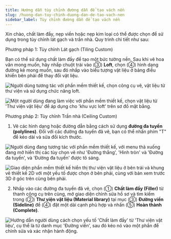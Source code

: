 ```yaml
---
title: Hướng dẫn tùy chỉnh đường dẫn để tạo vách nền
slug: /huong-dan-tuy-chinh-duong-dan-de-tao-vach-nen
sidebar_label: Tùy chỉnh đường dẫn để tạo vách nền
---
```


Xin chào, chất làm đầy, nẹp viền hoặc nẹp kim loại có thể được chọn để sử dụng trong tùy chỉnh lát gạch và trần nhà. Quy trình chi tiết như sau:

Phương pháp 1: Tùy chỉnh Lát gạch (Tiling Custom)

Bạn có thể sử dụng chất làm đầy để tạo một bức tường nền. Sau khi vẽ hoa văn mong muốn, hãy nhấp chuột trái vào (③) **Loft**, chọn (④) hình dạng đường kẻ mong muốn, sau đó nhấp vào biểu tượng vật liệu ở bảng điều khiển bên phải để thay đổi vật liệu.

![Người dùng tương tác với phần mềm thiết kế, chọn công cụ vẽ, vật liệu từ thư viện và sử dụng chức năng loft.](https://storage.googleapis.com/jegavn_kb/images/366a399e-1f12-4abc-8896-7207e1d82d8c.png)

![Một người dùng đang làm việc với phần mềm thiết kế, chọn vật liệu từ 'Thư viện vật liệu' để áp dụng cho 'khu vực loft' trên sơ đồ mặt bằng.](https://storage.googleapis.com/jegavn_kb/images/e6a15de2-de6c-4686-b0b7-1e045d7ecce5.png)

Phương pháp 2: Tùy chỉnh Trần nhà (Ceiling Custom)

1. Vẽ các hình dạng hoặc đường dẫn bằng cách sử dụng **đường đa tuyến (polylines)**. Đối với các đường đa tuyến đã vẽ, bạn có thể nhấn phím "T" để kéo dài và sửa đổi kích thước.

![Người dùng đang tương tác với phần mềm thiết kế, với menu thả xuống đang mở hiển thị các tùy chọn vẽ như 'Đường thẳng', 'Hình tròn' và 'Đường đa tuyến', và 'Đường đa tuyến' được tô sáng.](https://storage.googleapis.com/jegavn_kb/images/33c6ffe7-fe38-4c6c-856f-fc0e59df2da2.png)

![Giao diện phần mềm thiết kế hiển thị thư viện vật liệu ở bên trái và khung vẽ thiết kế 2D với một yếu tố được chọn ở bên phải, cùng với bản xem trước 3D ở góc trên cùng bên phải.](https://storage.googleapis.com/jegavn_kb/images/7aedc7cc-d2f6-480b-9127-9283631f73a0.png)

2. Nhấp vào các đường đa tuyến đã vẽ, chọn (①) **Chất làm đầy (Filler)** từ thanh công cụ trên cùng, mở giao diện chỉnh sửa hồ sơ và tìm kiếm trong (②) **Thư viện vật liệu (Material library)** tại mục (③) **Đường viền (Sideline)** để (④) đặt một dải cạnh phù hợp và nhấn (⑤) **Hoàn thành (Complete)**.

![Hướng dẫn người dùng cách chọn yếu tố 'Chất làm đầy' từ 'Thư viện vật liệu', cụ thể là từ danh mục 'Đường viền', sau đó kéo nó vào một phần để chỉnh sửa và xác nhận hành động.](https://storage.googleapis.com/jegavn_kb/images/d3c195c9-028a-452b-8a99-363f4dfdfeba.png)